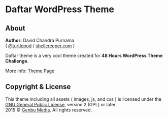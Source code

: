 # Daftar WordPress Theme

## About

**Author:** David Chandra Purnama <br/>
( [@turtlepod](http://twitter.com/turtlepod) / [shellcreeper.com](http://shellcreeper.com/) )

Daftar theme is a very cool theme created for **48 Hours WordPress Theme Challenge**.

More info: [Theme Page](http://genbutheme.com/themes/daftar/)

## Copyright & License

This theme including all assets ( images, js, and css ) is licensed under the [GNU General Public License](http://www.gnu.org/licenses/old-licenses/gpl-2.0.html), version 2 (GPL) or later.<br/>
2015 © [Genbu Media](http://genbu.me/). All rights reserved.
